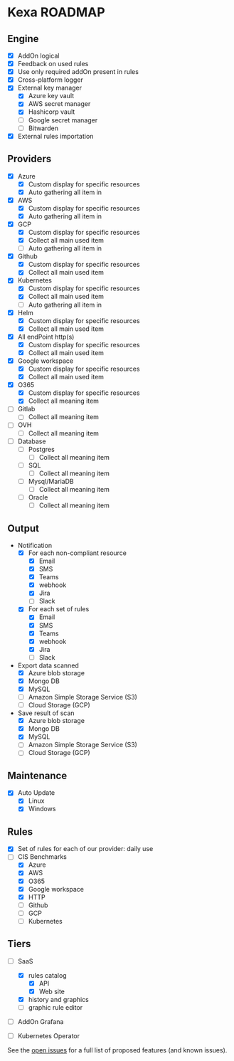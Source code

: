 # Kexa ROADMAP

## Engine

- [X] AddOn logical
- [X] Feedback on used rules
- [X] Use only required addOn present in rules
- [X] Cross-platform logger
- [X] External key manager
    - [X] Azure key vault
    - [X] AWS secret manager
    - [X] Hashicorp vault
    - [ ] Google secret manager
    - [ ] Bitwarden
- [X] External rules importation

## Providers

- [X] Azure
    - [X] Custom display for specific resources
    - [X] Auto gathering all item in
- [X] AWS
    - [X] Custom display for specific resources
    - [X] Auto gathering all item in
- [X] GCP
    - [X] Custom display for specific resources
    - [X] Collect all main used item
    - [ ] Auto gathering all item in
- [X] Github
    - [X] Custom display for specific resources
    - [X] Collect all main used item
- [X] Kubernetes
    - [X] Custom display for specific resources
    - [X] Collect all main used item
    - [ ] Auto gathering all item in
- [X] Helm
    - [X] Custom display for specific resources
    - [X] Collect all main used item
- [X] All endPoint http(s)
    - [X] Custom display for specific resources
    - [X] Collect all main used item
- [X] Google workspace
    - [X] Custom display for specific resources
    - [X] Collect all main used item
- [X] O365
    - [X] Custom display for specific resources
    - [X] Collect all meaning item
- [ ] Gitlab
    - [ ] Collect all meaning item
- [ ] OVH
    - [ ] Collect all meaning item
- [ ] Database
	- [ ] Postgres
        - [ ] Collect all meaning item
	- [ ] SQL
        - [ ] Collect all meaning item
	- [ ] Mysql/MariaDB
        - [ ] Collect all meaning item
	- [ ] Oracle
        - [ ] Collect all meaning item

## Output

- Notification
    - [X] For each non-compliant resource
        - [X] Email
        - [X] SMS
        - [X] Teams
        - [X] webhook
        - [X] Jira
        - [ ] Slack
    - [X] For each set of rules
        - [X] Email
        - [X] SMS
        - [X] Teams
        - [X] webhook
        - [X] Jira
        - [ ] Slack
- Export data scanned
    - [X] Azure blob storage
    - [X] Mongo DB
    - [X] MySQL
    - [ ] Amazon Simple Storage Service (S3)
    - [ ] Cloud Storage (GCP)
-  Save result of scan
    - [X] Azure blob storage
    - [X] Mongo DB
    - [X] MySQL
    - [ ] Amazon Simple Storage Service (S3)
    - [ ] Cloud Storage (GCP)

## Maintenance

- [X] Auto Update
    - [X] Linux
    - [X] Windows

## Rules

- [X] Set of rules for each of our provider: daily use
- [ ] CIS Benchmarks
    - [X] Azure
    - [X] AWS
    - [X] O365
    - [X] Google workspace
    - [X] HTTP
    - [ ] Github
    - [ ] GCP
    - [ ] Kubernetes

## Tiers

- [ ] SaaS
    - [X] rules catalog
        - [X] API
        - [X] Web site
    - [X] history and graphics
    - [ ] graphic rule editor
- [ ] AddOn Grafana
- [ ] Kubernetes Operator



See the [open issues](https://github.com/4urcloud/Kexa) for a full list of proposed features (and known issues).